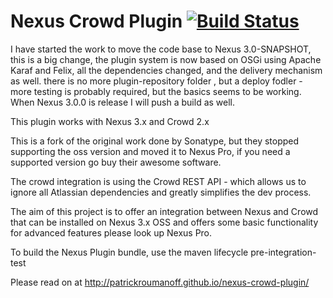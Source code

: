 Nexus Crowd Plugin [![Build Status](https://travis-ci.org/PatrickRoumanoff/nexus-crowd-plugin.png)](https://travis-ci.org/PatrickRoumanoff/nexus-crowd-plugin)
==================

I have started the work to move the code base to Nexus 3.0-SNAPSHOT, this is a big change, the plugin system is now based on OSGi using Apache Karaf and Felix, all the dependencies changed, and the delivery mechanism as well. there is no more plugin-repository folder , but a deploy fodler - more testing is probably required, but the basics seems to be working. When Nexus 3.0.0 is release I will push a build as well.

This plugin works with Nexus 3.x and Crowd 2.x

This is a fork of the original work done by Sonatype, but
they stopped supporting the oss version and moved it to Nexus Pro, 
if you need a supported version go buy their awesome software.

The crowd integration is using the Crowd REST API - which allows us to ignore all Atlassian dependencies and greatly simplifies the dev process.

The aim of this project is to offer an integration between Nexus and Crowd that
can be installed on Nexus 3.x OSS and offers some basic functionality for advanced features please look up Nexus Pro.

To build the Nexus Plugin bundle, use the maven lifecycle pre-integration-test

Please read on at http://patrickroumanoff.github.io/nexus-crowd-plugin/
